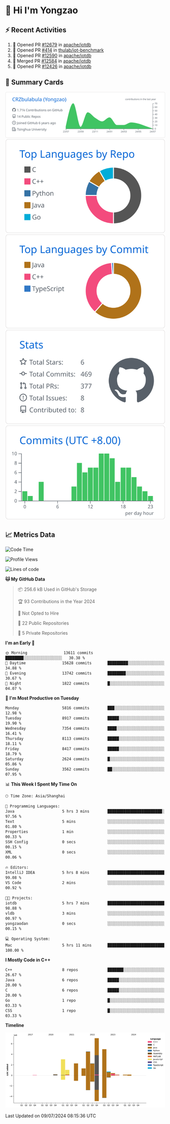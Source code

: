 # 👋 Hi I'm Yongzao

## ⚡ Recent Activities
<!--START_SECTION:activity-->
1. 💪 Opened PR [#12679](https://github.com/apache/iotdb/pull/12679) in [apache/iotdb](https://github.com/apache/iotdb)
2. 💪 Opened PR [#414](https://github.com/thulab/iot-benchmark/pull/414) in [thulab/iot-benchmark](https://github.com/thulab/iot-benchmark)
3. 💪 Opened PR [#12590](https://github.com/apache/iotdb/pull/12590) in [apache/iotdb](https://github.com/apache/iotdb)
4. 🎉 Merged PR [#12584](https://github.com/apache/iotdb/pull/12584) in [apache/iotdb](https://github.com/apache/iotdb)
5. 💪 Opened PR [#12426](https://github.com/apache/iotdb/pull/12426) in [apache/iotdb](https://github.com/apache/iotdb)
<!--END_SECTION:activity-->

## 🎑 Summary Cards

[![](https://raw.githubusercontent.com/CRZbulabula/CRZbulabula/main/profile-summary-card-output/github/0-profile-details.svg)](https://github.com/vn7n24fzkq/github-profile-summary-cards)
[![](https://raw.githubusercontent.com/CRZbulabula/CRZbulabula/main/profile-summary-card-output/github/1-repos-per-language.svg)](https://github.com/vn7n24fzkq/github-profile-summary-cards) [![](https://raw.githubusercontent.com/CRZbulabula/CRZbulabula/main/profile-summary-card-output/github/2-most-commit-language.svg)](https://github.com/vn7n24fzkq/github-profile-summary-cards)
[![](https://raw.githubusercontent.com/CRZbulabula/CRZbulabula/main/profile-summary-card-output/github/3-stats.svg)](https://github.com/vn7n24fzkq/github-profile-summary-cards) [![](https://raw.githubusercontent.com/CRZbulabula/CRZbulabula/main/profile-summary-card-output/github/4-productive-time.svg)](https://github.com/vn7n24fzkq/github-profile-summary-cards)

## 📈 Metrics Data

<!--START_SECTION:waka-->
![Code Time](http://img.shields.io/badge/Code%20Time-668%20hrs%2029%20mins-blue)

![Profile Views](http://img.shields.io/badge/Profile%20Views-1-blue)

![Lines of code](https://img.shields.io/badge/From%20Hello%20World%20I%27ve%20Written-27.9%20million%20lines%20of%20code-blue)

**🐱 My GitHub Data** 

> 📦 256.6 kB Used in GitHub's Storage 
 > 
> 🏆 93 Contributions in the Year 2024
 > 
> 🚫 Not Opted to Hire
 > 
> 📜 22 Public Repositories 
 > 
> 🔑 5 Private Repositories 
 > 
**I'm an Early 🐤** 

```text
🌞 Morning                13611 commits       ████████░░░░░░░░░░░░░░░░░   30.38 % 
🌆 Daytime                15628 commits       █████████░░░░░░░░░░░░░░░░   34.88 % 
🌃 Evening                13742 commits       ████████░░░░░░░░░░░░░░░░░   30.67 % 
🌙 Night                  1822 commits        █░░░░░░░░░░░░░░░░░░░░░░░░   04.07 % 
```
📅 **I'm Most Productive on Tuesday** 

```text
Monday                   5816 commits        ███░░░░░░░░░░░░░░░░░░░░░░   12.98 % 
Tuesday                  8917 commits        █████░░░░░░░░░░░░░░░░░░░░   19.90 % 
Wednesday                7354 commits        ████░░░░░░░░░░░░░░░░░░░░░   16.41 % 
Thursday                 8113 commits        █████░░░░░░░░░░░░░░░░░░░░   18.11 % 
Friday                   8417 commits        █████░░░░░░░░░░░░░░░░░░░░   18.79 % 
Saturday                 2624 commits        █░░░░░░░░░░░░░░░░░░░░░░░░   05.86 % 
Sunday                   3562 commits        ██░░░░░░░░░░░░░░░░░░░░░░░   07.95 % 
```


📊 **This Week I Spent My Time On** 

```text
🕑︎ Time Zone: Asia/Shanghai

💬 Programming Languages: 
Java                     5 hrs 3 mins        ████████████████████████░   97.56 % 
Text                     5 mins              ░░░░░░░░░░░░░░░░░░░░░░░░░   01.80 % 
Properties               1 min               ░░░░░░░░░░░░░░░░░░░░░░░░░   00.33 % 
SSH Config               0 secs              ░░░░░░░░░░░░░░░░░░░░░░░░░   00.15 % 
XML                      0 secs              ░░░░░░░░░░░░░░░░░░░░░░░░░   00.06 % 

🔥 Editors: 
IntelliJ IDEA            5 hrs 8 mins        █████████████████████████   99.08 % 
VS Code                  2 mins              ░░░░░░░░░░░░░░░░░░░░░░░░░   00.92 % 

🐱‍💻 Projects: 
iotdb                    5 hrs 7 mins        █████████████████████████   98.88 % 
vldb                     3 mins              ░░░░░░░░░░░░░░░░░░░░░░░░░   00.97 % 
yongzaodan               0 secs              ░░░░░░░░░░░░░░░░░░░░░░░░░   00.15 % 

💻 Operating System: 
Mac                      5 hrs 11 mins       █████████████████████████   100.00 % 
```

**I Mostly Code in C++** 

```text
C++                      8 repos             ███████░░░░░░░░░░░░░░░░░░   26.67 % 
Java                     6 repos             █████░░░░░░░░░░░░░░░░░░░░   20.00 % 
C                        6 repos             █████░░░░░░░░░░░░░░░░░░░░   20.00 % 
Go                       1 repo              █░░░░░░░░░░░░░░░░░░░░░░░░   03.33 % 
CSS                      1 repo              █░░░░░░░░░░░░░░░░░░░░░░░░   03.33 % 
```



**Timeline**

![Lines of Code chart](https://raw.githubusercontent.com/CRZbulabula/CRZbulabula/main/assets/bar_graph.png)


 Last Updated on 09/07/2024 08:15:36 UTC
<!--END_SECTION:waka-->

